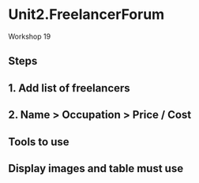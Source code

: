 # Unit2.FreelancerForum
Workshop 19


## Steps
## 1. Add list of freelancers
## 2. Name > Occupation > Price / Cost



## Tools to use
## Display images and table must use 
